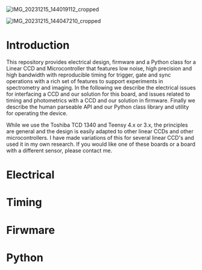 ![IMG_20231215_144019112_cropped](https://github.com/drmcnelson/Linear-CCD-with-LTSpice-KiCAD-Firmware-and-Python-Library/assets/38619857/0b825c6f-6584-4565-b1d5-5b7807ac2ba0)

![IMG_20231215_144047210_cropped](https://github.com/drmcnelson/Linear-CCD-with-LTSpice-KiCAD-Firmware-and-Python-Library/assets/38619857/cc6f7c44-8199-4f15-96ff-d5c61e3457dc)


# Introduction
This repository provides electrical design, firmware and a Python class for a Linear CCD and Microcontroller that features low noise, high precision and high bandwidth with reproducible timing for trigger, gate and sync operations with a rich set of features to support experiments in spectrometry and imaging.  In the following we describe the electrical issues for interfacing a CCD and our solution for this board, and issues related to timing and photometrics with a CCD and our solution in firmware.  Finally we describe the human parseable API and our Python class library and utility for operating the device.

While we use the Toshiba TCD 1340 and Teensy 4.x or 3.x, the principles are general and the design is easily adapted to other linear CCDs and other microcontrollers.
I have made variations of this for several linear CCD's and used it in my own research.   If you would like one of these boards or a board with a different sensor, please contact me.

# Electrical

# Timing

# Firwmare

# Python
